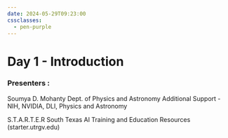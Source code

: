 ```yaml
---
date: 2024-05-29T09:23:00
cssclasses:
  - pen-purple
---
```

# Day 1 - Introduction
### Presenters : 
Soumya D. Mohanty
Dept. of Physics and Astronomy
Additional Support - NIH, NVIDIA, DLI, Physics and Astronomy

S.T.A.R.T.E.R
South Texas AI Training and Education Resources (starter.utrgv.edu)